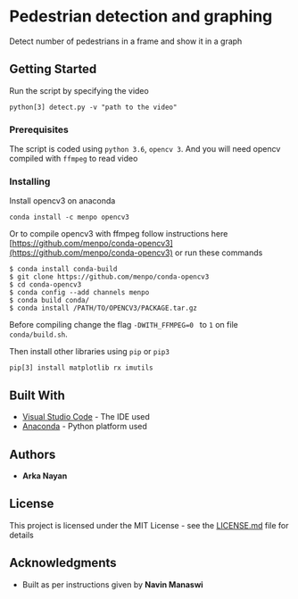 # Pedestrian detection and graphing

Detect number of pedestrians in a frame and show it in a graph

## Getting Started

Run the script by specifying the video
```
python[3] detect.py -v "path to the video"
```

### Prerequisites

The script is coded using ```python 3.6```, ```opencv 3```. And you will need opencv compiled with `ffmpeg` to read video

### Installing

Install opencv3 on anaconda
```
conda install -c menpo opencv3

```
Or to compile opencv3 with ffmpeg follow instructions here [https://github.com/menpo/conda-opencv3](https://github.com/menpo/conda-opencv3) or run these commands

```
$ conda install conda-build
$ git clone https://github.com/menpo/conda-opencv3
$ cd conda-opencv3
$ conda config --add channels menpo
$ conda build conda/
$ conda install /PATH/TO/OPENCV3/PACKAGE.tar.gz
```

Before compiling change the flag ```-DWITH_FFMPEG=0 ``` to ```1``` on file ```conda/build.sh```.

Then install other libraries using ```pip``` or ```pip3```
```
pip[3] install matplotlib rx imutils
```

## Built With

* [Visual Studio Code](https://code.visualstudio.com/) - The IDE used
* [Anaconda](https://www.continuum.io/) - Python platform used


## Authors

* **Arka Nayan** 

## License

This project is licensed under the MIT License - see the [LICENSE.md](LICENSE.md) file for details

## Acknowledgments

* Built as per instructions given by **Navin Manaswi**

